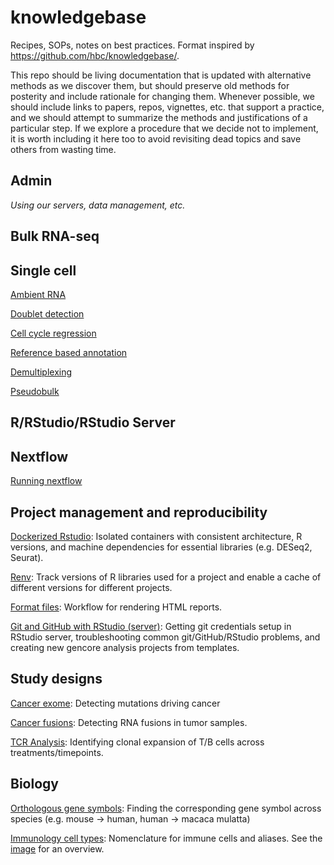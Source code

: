 # knowledgebase

Recipes, SOPs, notes on best practices. Format inspired by <https://github.com/hbc/knowledgebase/>.

This repo should be living documentation that is updated with alternative methods as we discover them, but should preserve old methods for posterity and include rationale for changing them. Whenever possible, we should include links to papers, repos, vignettes, etc. that support a practice, and we should attempt to summarize the methods and justifications of a particular step. If we explore a procedure that we decide not to implement, it is worth including it here too to avoid revisiting dead topics and save others from wasting time.

## Admin

*Using our servers, data management, etc.*

## Bulk RNA-seq

## Single cell

[Ambient RNA](Single_cell/Ambient_RNA.md)

[Doublet detection](Single_cell/Doublet_detection.md)

[Cell cycle regression](Single_cell/Cell_cycle_regression.md)

[Reference based annotation](Single_cell/Reference_based_annotation.md)

[Demultiplexing](Single_cell/Demultiplexing.md)

[Pseudobulk](Single_cell/pseudobulk.md)

## R/RStudio/RStudio Server

## Nextflow

[Running nextflow](Nextflow/Running_nextflow.md)

## Project management and reproducibility

[Dockerized Rstudio](Project_management_and_reproducibility/Dockerized_Rstudio.md): Isolated containers with consistent architecture, R versions, and machine dependencies for essential libraries (e.g. DESeq2, Seurat).

[Renv](Project_management_and_reproducibility/Renv.md): Track versions of R libraries used for a project and enable a cache of different versions for different projects.

[Format files](Project_management_and_reproducibility/Format_files.md): Workflow for rendering HTML reports.

[Git and GitHub with RStudio (server)](Project_management_and_reproducibility/git_and_github_with_rstudio.md): Getting git credentials setup in RStudio server, troubleshooting common git/GitHub/RStudio problems, and creating new gencore analysis projects from templates.

## Study designs

[Cancer exome](study_designs/Cancer_exome.md): Detecting mutations driving cancer

[Cancer fusions](study_designs/Cancer_fusions.md): Detecting RNA fusions in tumor samples.

[TCR Analysis](study_designs/TCR_Analysis.md): Identifying clonal expansion of T/B cells across treatments/timepoints.

## Biology

[Orthologous gene symbols](Biology/orthologous_gene_symbols.md): Finding the corresponding gene symbol across species (e.g. mouse -\> human, human -\> macaca mulatta)

[Immunology cell types](Biology/celltype-heirarchy.yaml): Nomenclature for immune cells and aliases. See the [image](Biology/celltype-heirarchy.pdf) for an overview.
